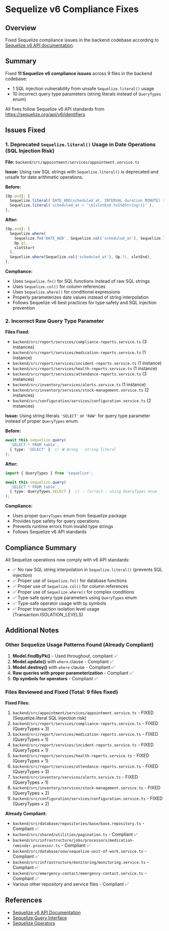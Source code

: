 # Sequelize v6 Compliance Fixes

## Overview
Fixed Sequelize compliance issues in the backend codebase according to [Sequelize v6 API documentation](https://sequelize.org/api/v6/identifiers).

## Summary

Fixed **11 Sequelize v6 compliance issues** across 9 files in the backend codebase:
- 1 SQL injection vulnerability from unsafe `Sequelize.literal()` usage
- 10 incorrect query type parameters (string literals instead of `QueryTypes` enum)

All fixes follow Sequelize v6 API standards from https://sequelize.org/api/v6/identifiers

## Issues Fixed

### 1. Deprecated `Sequelize.literal()` Usage in Date Operations (SQL Injection Risk)

**File:** `backend/src/appointment/services/appointment.service.ts`

**Issue:** Using raw SQL strings with `Sequelize.literal()` is deprecated and unsafe for date arithmetic operations.

**Before:**
```typescript
[Op.and]: [
  Sequelize.literal(`DATE_ADD(scheduled_at, INTERVAL duration MINUTE) > '\${slotStart.toISOString()}'`),
  Sequelize.literal(`scheduled_at < '\${slotEnd.toISOString()}'`),
],
```

**After:**
```typescript
[Op.and]: [
  Sequelize.where(
    Sequelize.fn('DATE_ADD', Sequelize.col('scheduled_at'), Sequelize.literal('INTERVAL duration MINUTE')),
    Op.gt,
    slotStart
  ),
  Sequelize.where(Sequelize.col('scheduled_at'), Op.lt, slotEnd),
],
```

**Compliance:** 
- Uses `Sequelize.fn()` for SQL functions instead of raw SQL strings
- Uses `Sequelize.col()` for column references
- Uses `Sequelize.where()` for conditional expressions
- Properly parameterizes date values instead of string interpolation
- Follows Sequelize v6 best practices for type safety and SQL injection prevention

### 2. Incorrect Raw Query Type Parameter

**Files Fixed:**
- `backend/src/report/services/compliance-reports.service.ts` (3 instances)
- `backend/src/report/services/medication-reports.service.ts` (1 instance)
- `backend/src/report/services/incident-reports.service.ts` (1 instance)
- `backend/src/report/services/health-reports.service.ts` (1 instance)
- `backend/src/report/services/attendance-reports.service.ts` (3 instances)
- `backend/src/inventory/services/alerts.service.ts` (1 instance)
- `backend/src/inventory/services/stock-management.service.ts` (2 instances)
- `backend/src/configuration/services/configuration.service.ts` (2 instances)

**Issue:** Using string literals `'SELECT'` or `'RAW'` for query type parameter instead of proper `QueryTypes` enum.

**Before:**
```typescript
await this.sequelize.query(
  `SELECT * FROM table`,
  { type: 'SELECT' }  // ❌ Wrong - string literal
);
```

**After:**
```typescript
import { QueryTypes } from 'sequelize';

await this.sequelize.query(
  `SELECT * FROM table`,
  { type: QueryTypes.SELECT }  // ✅ Correct - using QueryTypes enum
);
```

**Compliance:**
- Uses proper `QueryTypes` enum from Sequelize package
- Provides type safety for query operations
- Prevents runtime errors from invalid type strings
- Follows Sequelize v6 API standards

## Compliance Summary

All Sequelize operations now comply with v6 API standards:
- ✅ No raw SQL string interpolation in `Sequelize.literal()` (prevents SQL injection)
- ✅ Proper use of `Sequelize.fn()` for database functions
- ✅ Proper use of `Sequelize.col()` for column references
- ✅ Proper use of `Sequelize.where()` for complex conditions
- ✅ Type-safe query type parameters using `QueryTypes` enum
- ✅ Type-safe operator usage with `Op` symbols
- ✅ Proper transaction isolation level usage (Transaction.ISOLATION_LEVELS)

## Additional Notes

### Other Sequelize Usage Patterns Found (Already Compliant)

1. **Model.findByPk()** - Used throughout, compliant ✅
2. **Model.update()** with `where` clause - Compliant ✅
3. **Model.destroy()** with `where` clause - Compliant ✅
4. **Raw queries with proper parameterization** - Compliant ✅
5. **Op symbols for operators** - Compliant ✅

### Files Reviewed and Fixed (Total: 9 files fixed)

**Fixed Files:**
1. `backend/src/appointment/services/appointment.service.ts` - FIXED (Sequelize.literal SQL injection risk)
2. `backend/src/report/services/compliance-reports.service.ts` - FIXED (QueryTypes × 3)
3. `backend/src/report/services/medication-reports.service.ts` - FIXED (QueryTypes × 1)
4. `backend/src/report/services/incident-reports.service.ts` - FIXED (QueryTypes × 1)
5. `backend/src/report/services/health-reports.service.ts` - FIXED (QueryTypes × 1)
6. `backend/src/report/services/attendance-reports.service.ts` - FIXED (QueryTypes × 3)
7. `backend/src/inventory/services/alerts.service.ts` - FIXED (QueryTypes × 1)
8. `backend/src/inventory/services/stock-management.service.ts` - FIXED (QueryTypes × 2)
9. `backend/src/configuration/services/configuration.service.ts` - FIXED (QueryTypes × 2)

**Already Compliant:**
- `backend/src/database/repositories/base/base.repository.ts` - Compliant ✅
- `backend/src/shared/utilities/pagination.ts` - Compliant ✅
- `backend/src/infrastructure/jobs/processors/medication-reminder.processor.ts` - Compliant ✅
- `backend/src/database/uow/sequelize-unit-of-work.service.ts` - Compliant ✅
- `backend/src/infrastructure/monitoring/monitoring.service.ts` - Compliant ✅
- `backend/src/emergency-contact/emergency-contact.service.ts` - Compliant ✅
- Various other repository and service files - Compliant ✅

## References
- [Sequelize v6 API Documentation](https://sequelize.org/api/v6/identifiers)
- [Sequelize Query Interface](https://sequelize.org/docs/v6/core-concepts/raw-queries/)
- [Sequelize Operators](https://sequelize.org/docs/v6/core-concepts/model-querying-basics/#operators)
